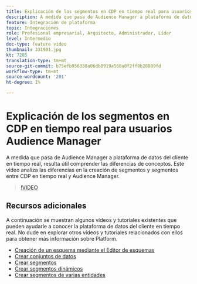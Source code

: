 ```yaml
---
title: Explicación de los segmentos en CDP en tiempo real para usuarios Audience Manager
description: A medida que pasa de Audience Manager a plataforma de datos del cliente en tiempo real, resulta útil comprender las diferencias de conceptos. Este vídeo analiza las diferencias en la creación de segmentos y segmentos entre CDP en tiempo real y Audience Manager.
feature: Integración de plataforma
topic: Integraciones
role: Profesional empresarial, Arquitecto, Administrador, Líder
level: Intermedio
doc-type: feature video
thumbnail: 331901.jpg
kt: 7205
translation-type: tm+mt
source-git-commit: b75efb956338a06db8919a568a0f2ff0b28889fd
workflow-type: tm+mt
source-wordcount: '201'
ht-degree: 1%

---
```



# Explicación de los segmentos en CDP en tiempo real para usuarios Audience Manager

A medida que pasa de Audience Manager a plataforma de datos del cliente en tiempo real, resulta útil comprender las diferencias de conceptos. Este vídeo analiza las diferencias en la creación de segmentos y segmentos entre CDP en tiempo real y Audience Manager.

>[!VIDEO](https://video.tv.adobe.com/v/331901/?quality=12&learn=on)

## Recursos adicionales

A continuación se muestran algunos vídeos y tutoriales existentes que pueden ayudarle a conocer la plataforma de datos del cliente en tiempo real. No dude en explorar otros vídeos y tutoriales relacionados con ellos para obtener más información sobre Platform.

* [Creación de un esquema mediante el Editor de esquemas](https://experienceleague.adobe.com/docs/experience-platform/xdm/tutorials/create-schema-ui.html?lang=en#getting-started)
* [Crear conjuntos de datos](https://experienceleague.adobe.com/docs/platform-learn/getting-started-for-data-architects-and-data-engineers/create-datasets.html?lang=en#permissions-required)
* [Crear segmentos](https://experienceleague.adobe.com/docs/platform-learn/tutorials/segments/create-segments.html?lang=en#segments)
* [Crear segmentos dinámicos](https://experienceleague.adobe.com/docs/platform-learn/tutorials/segments/create-dynamic-segments.html?lang=en#segments)
* [Crear segmentos de varias entidades](https://experienceleague.adobe.com/docs/platform-learn/tutorials/segments/create-multi-entity-segments.html?lang=en#segments)

